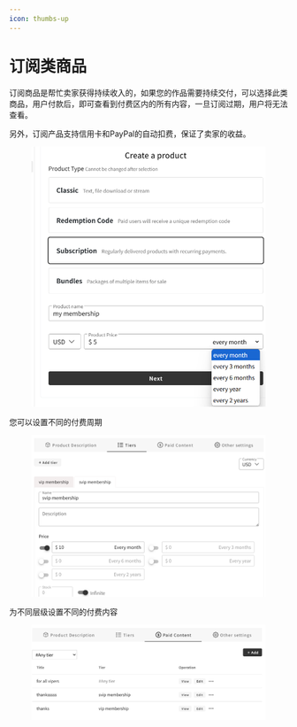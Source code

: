 ```yaml
---
icon: thumbs-up
---
```


# 订阅类商品

订阅商品是帮忙卖家获得持续收入的，如果您的作品需要持续交付，可以选择此类商品，用户付款后，即可查看到付费区内的所有内容，一旦订阅过期，用户将无法查看。

另外，订阅产品支持信用卡和PayPal的自动扣费，保证了卖家的收益。

<div align="left"><figure><img src="../.gitbook/assets/image (1).png" alt="" width="563"><figcaption></figcaption></figure></div>

您可以设置不同的付费周期

<div align="left"><figure><img src="../.gitbook/assets/image (2).png" alt="" width="563"><figcaption></figcaption></figure></div>

为不同层级设置不同的付费内容

<div align="left"><figure><img src="../.gitbook/assets/image (3).png" alt="" width="563"><figcaption></figcaption></figure></div>
